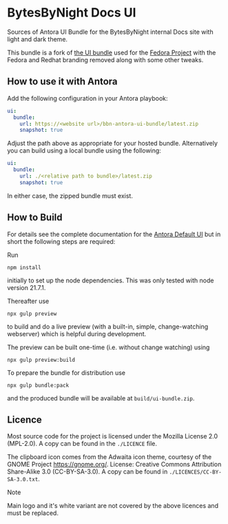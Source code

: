 # BytesByNight Docs UI

Sources of Antora UI Bundle for the BytesByNight internal Docs site with light and dark theme.

This bundle is a fork of [the UI bundle](https://gitlab.com/fedora/docs/docs-website/ui-bundle.git) used for the [Fedora Project](https://docs.fedoraproject.org/en-US/docs/) with the Fedora and Redhat branding removed along with some other tweaks.

## How to use it with Antora

Add the following configuration in your Antora playbook:

```yaml
ui:
  bundle:
    url: https://<website url>/bbn-antora-ui-bundle/latest.zip
    snapshot: true
```

Adjust the path above as appropriate for your hosted bundle. Alternatively you can build using a local bundle using the following:

```yaml
ui:
  bundle:
    url: ./<relative path to bundle>/latest.zip
    snapshot: true
```

In either case, the zipped bundle must exist.

## How to Build

For details see the complete documentation for the [Antora Default UI](https://docs.antora.org/antora-ui-default/) but in short the following steps are required:

Run

```shell
npm install
```
initially to set up the node dependencies. This was only tested with node version 21.7.1.

Thereafter use

```shell
npx gulp preview
```
to build and do a live preview (with a built-in, simple, change-watching webserver) which is helpful during development.

The preview can be built one-time (i.e. without change watching) using

```shell
npx gulp preview:build
```

To prepare the bundle for distribution use

```shell
npx gulp bundle:pack
```
and the produced bundle will be available at `build/ui-bundle.zip`.

## Licence

Most source code for the project is licensed under the Mozilla License 2.0 (MPL-2.0). A copy can be found in the `./LICENCE` file.

The clipboard icon comes from the Adwaita icon theme, courtesy of the GNOME Project https://gnome.org/. License: Creative Commons Attribution Share-Alike 3.0 (CC-BY-SA-3.0). A copy can be found in `./LICENCES/CC-BY-SA-3.0.txt`.

> [!NOTE]
>
> Main logo and it's white variant are not covered by the above licences and must be replaced.
